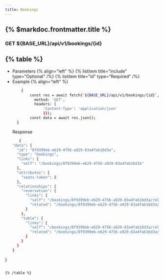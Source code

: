 ```yaml
---
title: Bookings
---
```


## {% $markdoc.frontmatter.title %}

### GET ${BASE_URL}/api/v1/bookings/{id}
{% table %}
---
* Parameters {% align="left" %}
  {% listitem title="include" type="Optional" /%}
  {% listitem title="id" type="Required" /%}
* Example {% align="left" %}
  ```bash
      {
          const res = await fetch(`${BASE_URL}/api/v1/bookings/{id}`, {
            method: 'GET',
            headers: {
                'Content-Type': 'application/json'
                }});
          const data = await res.json();
    }
  ```
  Response
  ```bash
     {
  "data": {
    "id": "8f9399eb-e629-4756-a929-83a4fab16d3a",
    "type": "bookings",
    "links": {
      "self": "/bookings/8f9399eb-e629-4756-a929-83a4fab16d3a"
    },
    "attributes": {
      "seats-taken": 2
    },
    "relationships": {
      "reservation": {
        "links": {
          "self": "/bookings/8f9399eb-e629-4756-a929-83a4fab16d3a/relationships/reservation",
          "related": "/bookings/8f9399eb-e629-4756-a929-83a4fab16d3a/reservation"
        }
      },
      "table": {
        "links": {
          "self": "/bookings/8f9399eb-e629-4756-a929-83a4fab16d3a/relationships/table",
          "related": "/bookings/8f9399eb-e629-4756-a929-83a4fab16d3a/table"
        }
      }
    }
  }
}
  ```

{% /table %}